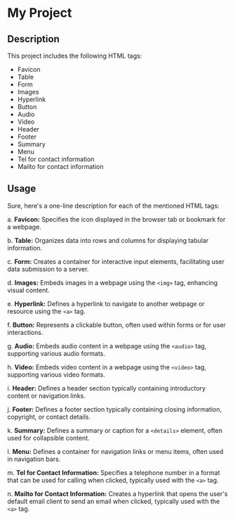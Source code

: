 # My Project

## Description

This project includes the following HTML tags:

- Favicon
- Table
- Form
- Images
- Hyperlink
- Button
- Audio
- Video
- Header
- Footer
- Summary
- Menu
- Tel for contact information
- Mailto for contact information

## Usage

Sure, here's a one-line description for each of the mentioned HTML tags:

a. **Favicon:** Specifies the icon displayed in the browser tab or bookmark for a webpage.
   
b. **Table:** Organizes data into rows and columns for displaying tabular information.

c. **Form:** Creates a container for interactive input elements, facilitating user data submission to a server.

d. **Images:** Embeds images in a webpage using the `<img>` tag, enhancing visual content.

e. **Hyperlink:** Defines a hyperlink to navigate to another webpage or resource using the `<a>` tag.

f. **Button:** Represents a clickable button, often used within forms or for user interactions.

g. **Audio:** Embeds audio content in a webpage using the `<audio>` tag, supporting various audio formats.

h. **Video:** Embeds video content in a webpage using the `<video>` tag, supporting various video formats.

i. **Header:** Defines a header section typically containing introductory content or navigation links.

j. **Footer:** Defines a footer section typically containing closing information, copyright, or contact details.

k. **Summary:** Defines a summary or caption for a `<details>` element, often used for collapsible content.

l. **Menu:** Defines a container for navigation links or menu items, often used in navigation bars.

m. **Tel for Contact Information:** Specifies a telephone number in a format that can be used for calling when clicked, typically used with the `<a>` tag.

n. **Mailto for Contact Information:** Creates a hyperlink that opens the user's default email client to send an email when clicked, typically used with the `<a>` tag.

